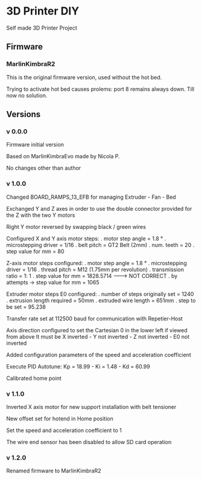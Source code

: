 # 3D Printer DIY
Self made 3D Printer Project


## Firmware
### MarlinKimbraR2
This is the original firmware version, used without the hot bed.

Trying to activate hot bed causes prolems: port 8 remains always down. Till now no solution.

## Versions
### v 0.0.0
Firmware initial version

Based on MarlinKimbraEvo made by Nicola P.

No changes other than author

### v 1.0.0
Changed BOARD_RAMPS_13_EFB for managing Extruder - Fan - Bed

Exchanged Y and Z axes in order to use the double connector provided for the Z with the two Y motors

Right Y motor reversed by swapping black / green wires

Configured X and Y axis motor steps:
. motor step angle = 1.8 °
. microstepping driver = 1/16
. belt pitch = GT2 Belt (2mm)
. num. teeth = 20
  . step value for mm = 80

Z-axis motor steps configured:
. motor step angle = 1.8 °
. microstepping driver = 1/16
. thread pitch = M12 (1.75mm per revolution)
. transmission ratio = 1: 1
  . step value for mm = 1828.5714 ---> NOT CORRECT
  . by attempts -> step value for mm = 1065

Extruder motor steps E0 configured:
. number of steps originally set = 1240
. extrusion length required = 50mm
. extruded wire length = 651mm
  . step to be set = 95.238

Transfer rate set at 112500 baud for communication with Repetier-Host

Axis direction configured to set the Cartesian 0 in the lower left if viewed from above
It must be X inverted - Y not inverted - Z not inverted - E0 not inverted

Added configuration parameters of the speed and acceleration coefficient

Execute PID Autotune: Kp = 18.99 - Ki = 1.48 - Kd = 60.99

Calibrated home point

### v 1.1.0
Inverted X axis motor for new support installation with belt tensioner

New offset set for hotend in Home position

Set the speed and acceleration coefficient to 1

The wire end sensor has been disabled to allow SD card operation

### v 1.2.0
Renamed firmware to MarlinKimbraR2
